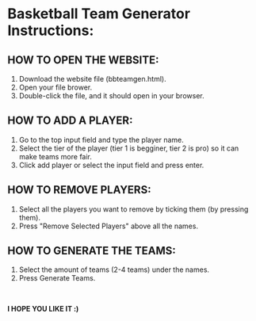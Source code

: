 # Basketball Team Generator Instructions:

## HOW TO OPEN THE WEBSITE:
1. Download the website file (bbteamgen.html).
2. Open your file brower.
3. Double-click the file, and it should open in your browser.

## HOW TO ADD A PLAYER:
1. Go to the top input field and type the player name.
2. Select the tier of the player (tier 1 is begginer, tier 2 is pro) so it can make teams more fair.
3. Click add player or select the input field and press enter.

## HOW TO REMOVE PLAYERS:
1. Select all the players you want to remove by ticking them (by pressing them).
2. Press "Remove Selected Players" above all the names.

## HOW TO GENERATE THE TEAMS:
1. Select the amount of teams (2-4 teams) under the names.
2. Press Generate Teams.

<br>
   
**I HOPE YOU LIKE IT :)**
